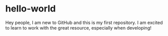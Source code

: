 # hello-world

Hey people, I am new to GitHub and this is my first repository. I am excited to learn to work with the great resource, especially when developing!
